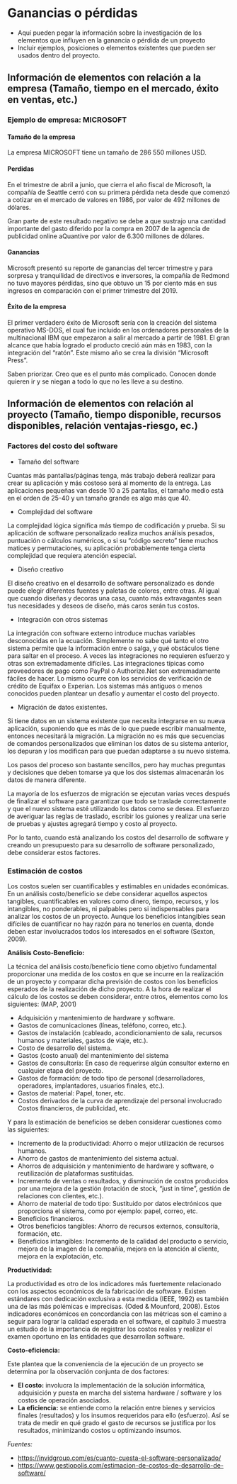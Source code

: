 # Ganancias o pérdidas
- Aquí pueden pegar la información sobre la investigación de los elementos que influyen en la ganancia o pérdida de un proyecto
- Incluir ejemplos, posiciones o elementos existentes que pueden ser usados dentro del proyecto.



## Información de elementos con relación a la empresa (Tamaño, tiempo en el mercado, éxito en ventas, etc.)

### Ejemplo de empresa: MICROSOFT

#### Tamaño de la empresa 

La empresa MICROSOFT tiene un tamaño de 286 550 millones USD.

#### Perdidas
En el trimestre de abril a junio, que cierra el año fiscal de Microsoft, la compañía de Seattle cerró con su primera pérdida neta desde que comenzó a cotizar en el mercado de valores en 1986, por valor de 492 millones de dólares.

Gran parte de este resultado negativo se debe a que sustrajo una cantidad importante del gasto diferido por la compra en 2007 de la agencia de publicidad online aQuantive por valor de 6.300 millones de dólares.

#### Ganancias
Microsoft presentó su reporte de ganancias del tercer trimestre y para sorpresa y tranquilidad de directivos e inversores, la compañía de Redmond no tuvo mayores pérdidas, sino que obtuvo un 15 por ciento más en sus ingresos en comparación con el primer trimestre del 2019.

#### Éxito de la empresa

El primer verdadero éxito de Microsoft sería con la creación del sistema operativo MS-DOS, el cual fue incluido en los ordenadores personales de la multinacional IBM que empezaron a salir al mercado a partir de 1981. El gran alcance que había logrado el producto creció aún más en 1983, con la integración del “ratón”. Este mismo año se crea la división “Microsoft Press”.

Saben priorizar. Creo que es el punto más complicado. Conocen donde quieren ir y se niegan a todo lo que no les lleve a su destino.

## Información de elementos con relación al proyecto (Tamaño, tiempo disponible, recursos disponibles, relación ventajas-riesgo, ec.)

### Factores del costo del software

- Tamaño del software

Cuantas más pantallas/páginas tenga, más trabajo deberá realizar para crear su aplicación y más costoso será al momento de la entrega. Las aplicaciones pequeñas van desde 10 a 25 pantallas, el tamaño medio está en el orden de 25-40 y un tamaño grande es algo más que 40.

- Complejidad del software

La complejidad lógica significa más tiempo de codificación y prueba. Si su aplicación de software personalizado realiza muchos análisis pesados, puntuación o cálculos numéricos, o si su “código secreto” tiene muchos matices y permutaciones, su aplicación probablemente tenga cierta complejidad que requiera atención especial.

- Diseño creativo

El diseño creativo en el desarrollo de software personalizado es donde puede elegir diferentes fuentes y paletas de colores, entre otras. Al igual que cuando diseñas y decoras una casa, cuanto más extravagantes sean tus necesidades y deseos de diseño, más caros serán tus costos.

- Integración con otros sistemas

La integración con software externo introduce muchas variables desconocidas en la ecuación. Simplemente no sabe qué tanto el otro sistema permite que la información entre o salga, y qué obstáculos tiene para saltar en el proceso.
A veces las integraciones no requieren esfuerzo y otras son extremadamente difíciles. Las integraciones típicas como proveedores de pago como PayPal o Authorize.Net son extremadamente fáciles de hacer. Lo mismo ocurre con los servicios de verificación de crédito de Equifax o Experian.
Los sistemas más antiguos o menos conocidos pueden plantear un desafío y aumentar el costo del proyecto.

- Migración de datos existentes.

Si tiene datos en un sistema existente que necesita integrarse en su nueva aplicación, suponiendo que es más de lo que puede escribir manualmente, entonces necesitará la migración. La migración no es más que secuencias de comandos personalizados que eliminan los datos de su sistema anterior, los depuran y los modifican para que puedan adaptarse a su nuevo sistema.

Los pasos del proceso son bastante sencillos, pero hay muchas preguntas y decisiones que deben tomarse ya que los dos sistemas almacenarán los datos de manera diferente.

La mayoría de los esfuerzos de migración se ejecutan varias veces después de finalizar el software para garantizar que todo se traslade correctamente y que el nuevo sistema esté utilizando los datos como se desea. El esfuerzo de averiguar las reglas de traslado, escribir los guiones y realizar una serie de pruebas y ajustes agregará tiempo y costo al proyecto.

Por lo tanto, cuando está analizando los costos del desarrollo de software y creando un presupuesto para su desarrollo de software personalizado, debe considerar estos factores.

### Estimación de costos

Los costos suelen ser cuantificables y estimables en unidades económicas. En un análisis costo/beneficio se debe considerar aquellos aspectos tangibles, cuantificables en valores como dinero, tiempo, recursos, y los intangibles, no ponderables, ni palpables pero si indispensables para analizar los costos de un proyecto. Aunque los beneficios intangibles sean difíciles de cuantificar no hay razón para no tenerlos en cuenta, donde deben estar involucrados todos los interesados en el software (Sexton, 2009).

**Análisis Costo-Beneficio:** 

La técnica del análisis costo/beneficio tiene como objetivo fundamental proporcionar una medida de los costos en que se incurre en la realización de un proyecto y comparar dicha previsión de costos con los beneficios esperados de la realización de dicho proyecto.
A la hora de realizar el cálculo de los costos se deben considerar, entre otros, elementos como los siguientes: (MAP, 2001)

- Adquisición y mantenimiento de hardware y software.
- Gastos de comunicaciones (líneas, teléfono, correo, etc.).
- Gastos de instalación (cableado, acondicionamiento de sala, recursos humanos y materiales, gastos de viaje, etc.).
- Costo de desarrollo del sistema.
-  Gastos (costo anual) del mantenimiento del sistema
- Gastos de consultoría: En caso de requerirse algún consultor externo en cualquier etapa del proyecto.
- Gastos de formación: de todo tipo de personal (desarrolladores, operadores, implantadores, usuarios finales, etc.).
- Gastos de material: Papel, toner, etc.
- Costos derivados de la curva de aprendizaje del personal involucrado Costos financieros, de publicidad, etc.

Y para la estimación de beneficios se deben considerar cuestiones como las siguientes:

- Incremento de la productividad: Ahorro o mejor utilización de recursos humanos.
- Ahorro de gastos de mantenimiento del sistema actual.
- Ahorros de adquisición y mantenimiento de hardware y software, o reutilización de plataformas sustituidas.
- Incremento de ventas o resultados, y disminución de costos producidos por una mejora de la gestión (rotación de stock, “just in time”, gestión de relaciones con clientes, etc.).
- Ahorro de material de todo tipo: Sustituido por datos electrónicos que proporciona el sistema, como por ejemplo: papel, correo, etc.
- Beneficios financieros.
- Otros beneficios tangibles: Ahorro de recursos externos, consultoría, formación, etc.
- Beneficios intangibles: Incremento de la calidad del producto o servicio, mejora de la imagen de la compañía, mejora en la atención al cliente, mejora en la explotación, etc.

**Productividad:** 

La productividad es otro de los indicadores más fuertemente relacionado con los aspectos económicos de la fabricación de software. Existen estándares con dedicación exclusiva a esta medida (IEEE, 1992) es también una de las más polémicas e imprecisas. (Oded & Mounford, 2008).
Estos indicadores económicos en concordancia con las métricas son el camino a seguir para lograr la calidad esperada en el software, el capítulo 3 muestra un estudio de la importancia de registrar los costos reales y realizar el examen oportuno en las entidades que desarrollan software.

**Costo-eficiencia:** 

Este plantea que la conveniencia de la ejecución de un proyecto se determina por la observación conjunta de dos factores:

- **El costo:** involucra la implementación de la solución informática, adquisición y puesta en marcha del sistema hardware / software y los costos de operación asociados.
- **La eficiencia:** se entiende como la relación entre bienes y servicios finales (resultados) y los insumos requeridos para ello (esfuerzo). Así se trata de medir en qué grado el gasto de recursos se justifica por los resultados, minimizando costos u optimizando insumos.

*Fuentes:*
- https://invidgroup.com/es/cuanto-cuesta-el-software-personalizado/
- https://www.gestiopolis.com/estimacion-de-costos-de-desarrollo-de-software/
